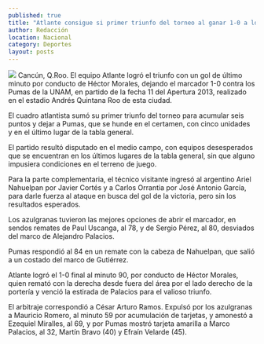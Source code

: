 ```yaml
---
published: true
title: "Atlante consigue si primer triunfo del torneo al ganar 1-0 a los Pumas"
author: Redacción
location: Nacional
category: Deportes
layout: posts
---
```


![](http://i.imgur.com/yfAJTf3m.jpg)
Cancún, Q.Roo. El equipo Atlante logró el triunfo con un gol de último minuto por conducto de Héctor Morales, dejando el marcador 1-0 contra los Pumas de la UNAM, en partido de la fecha 11 del Apertura 2013, realizado en el estadio Andrés Quintana Roo de esta ciudad.

El cuadro atlantista sumó su primer triunfo del torneo para acumular seis puntos y dejar a Pumas, que se hunde en el certamen, con cinco unidades y en el último lugar de la tabla general.

El partido resultó disputado en el medio campo, con equipos desesperados que se encuentran en los últimos lugares de la tabla general, sin que alguno impusiera condiciones en el terreno de juego.

Para la parte complementaria, el técnico visitante ingresó al argentino Ariel Nahuelpan por Javier Cortés y a Carlos Orrantia por José Antonio García, para darle fuerza al ataque en busca del gol de la victoria, pero sin los resultados esperados.

Los azulgranas tuvieron las mejores opciones de abrir el marcador, en sendos remates de Paul Uscanga, al 78, y de Sergio Pérez, al 80, desviados del marco de Alejandro Palacios.

Pumas respondió al 84 en un remate con la cabeza de Nahuelpan, que salió a un costado del marco de Gutiérrez.

Atlante logró el 1-0 final al minuto 90, por conducto de Héctor Morales, quien remató con la derecha desde fuera del área por el lado derecho de la portería y venció la estirada de Palacios para el valioso triunfo.

El arbitraje correspondió a César Arturo Ramos. Expulsó por los azulgranas a Mauricio Romero, al minuto 59 por acumulación de tarjetas, y amonestó a Ezequiel Miralles, al 69, y por Pumas mostró tarjeta amarilla a Marco Palacios, al 32, Martín Bravo (40) y Efraín Velarde (45).
